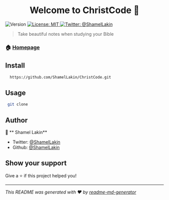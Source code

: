 <h1 align="center">Welcome to ChristCode 👋</h1>
<p>
  <img alt="Version" src="https://img.shields.io/badge/version-1.0-blue.svg?cacheSeconds=2592000" />
  <a href="#" target="_blank">
    <img alt="License:  MIT" src="https://img.shields.io/badge/License- MIT-yellow.svg" />
  </a>
  <a href="https://twitter.com/@ShamelLakin" target="_blank">
    <img alt="Twitter: @ShamelLakin" src="https://img.shields.io/twitter/follow/@ShamelLakin.svg?style=social" />
  </a>
</p>

>  Take beautiful notes when studying your Bible

### 🏠 [Homepage]( https://github.com/ShamelLakin/ChristCode)

## Install

```sh
  https://github.com/ShamelLakin/ChristCode.git
```

## Usage

```sh
 git clone
```

## Author

👤 ** Shamel Lakin**

* Twitter: [@ShamelLakin](https://twitter.com/@ShamelLakin)
* Github: [@ShamelLakin](https://github.com/@ShamelLakin)

## Show your support

Give a ⭐️ if this project helped you!

***
_This README was generated with ❤️ by [readme-md-generator](https://github.com/kefranabg/readme-md-generator)_
